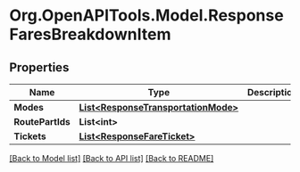 
# Org.OpenAPITools.Model.ResponseFaresBreakdownItem

## Properties

Name | Type | Description | Notes
------------ | ------------- | ------------- | -------------
**Modes** | [**List&lt;ResponseTransportationMode&gt;**](ResponseTransportationMode.md) |  | 
**RoutePartIds** | **List&lt;int&gt;** |  | 
**Tickets** | [**List&lt;ResponseFareTicket&gt;**](ResponseFareTicket.md) |  | 

[[Back to Model list]](../README.md#documentation-for-models)
[[Back to API list]](../README.md#documentation-for-api-endpoints)
[[Back to README]](../README.md)

